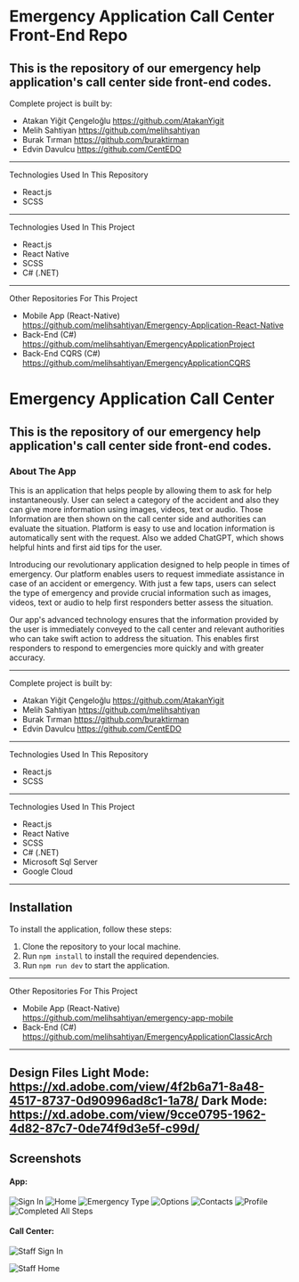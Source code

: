 # Emergency Application Call Center Front-End Repo
This is the repository of our emergency help application's call center side front-end codes.  
---
Complete project is built by:
- Atakan Yiğit Çengeloğlu   https://github.com/AtakanYigit
- Melih Sahtiyan            https://github.com/melihsahtiyan
- Burak Tırman              https://github.com/buraktirman
- Edvin Davulcu             https://github.com/CentEDO
---
Technologies Used In This Repository
- React.js
- SCSS
---
Technologies Used In This Project
- React.js
- React Native
- SCSS
- C# (.NET)
---
Other Repositories For This Project
- Mobile App (React-Native) https://github.com/melihsahtiyan/Emergency-Application-React-Native
- Back-End (C#)             https://github.com/melihsahtiyan/EmergencyApplicationProject
- Back-End CQRS (C#)        https://github.com/melihsahtiyan/EmergencyApplicationCQRS

# Emergency Application Call Center
This is the repository of our emergency help application's call center side front-end codes.  
---
### About The App
This is an application that helps people by allowing them to ask for help instantaneously. User can select a category of the accident and also they can give more information using images, videos, text or audio. Those Information are then shown on the call center side and authorities can evaluate the situation. Platform is easy to use and location information is automatically sent with the request. Also we added ChatGPT, which shows helpful hints and first aid tips for the user.

Introducing our revolutionary application designed to help people in times of emergency. Our platform enables users to request immediate assistance in case of an accident or emergency. With just a few taps, users can select the type of emergency and provide crucial information such as images, videos, text or audio to help first responders better assess the situation.

Our app's advanced technology ensures that the information provided by the user is immediately conveyed to the call center and relevant authorities who can take swift action to address the situation. This enables first responders to respond to emergencies more quickly and with greater accuracy.

---
Complete project is built by:
- Atakan Yiğit Çengeloğlu   https://github.com/AtakanYigit
- Melih Sahtiyan            https://github.com/melihsahtiyan
- Burak Tırman              https://github.com/buraktirman
- Edvin Davulcu             https://github.com/CentEDO
---
Technologies Used In This Repository
- React.js
- SCSS
---
Technologies Used In This Project
- React.js
- React Native
- SCSS
- C# (.NET)
- Microsoft Sql Server
- Google Cloud
---
## Installation

To install the application, follow these steps:

1. Clone the repository to your local machine.
2. Run `npm install` to install the required dependencies.
3. Run `npm run dev` to start the application.
---
Other Repositories For This Project
- Mobile App (React-Native) https://github.com/melihsahtiyan/emergency-app-mobile
- Back-End   (C#)           https://github.com/melihsahtiyan/EmergencyApplicationClassicArch
---
Design Files
Light Mode: https://xd.adobe.com/view/4f2b6a71-8a48-4517-8737-0d90996ad8c1-1a78/
Dark Mode: https://xd.adobe.com/view/9cce0795-1962-4d82-87c7-0de74f9d3e5f-c99d/
---
## Screenshots

#### App:

![Sign In](https://github.com/AtakanYigit/ResQ-Call-Center-Front-End/assets/65567037/ced59a21-e654-4d46-9fa9-24d6595ee418)
![Home](https://github.com/AtakanYigit/ResQ-Call-Center-Front-End/assets/65567037/0d3a7141-f740-48b7-918b-38f7eaecf2b2)
![Emergency Type](https://github.com/AtakanYigit/ResQ-Call-Center-Front-End/assets/65567037/f3e06aba-5822-40f1-9e57-b4ec8879784e)
![Options](https://github.com/AtakanYigit/ResQ-Call-Center-Front-End/assets/65567037/7b2e8718-2b43-40ff-82e9-97fb203a858e)
![Contacts](https://github.com/AtakanYigit/ResQ-Call-Center-Front-End/assets/65567037/16d5fbda-76a7-4648-bc67-0a84568a7178)
![Profile](https://github.com/AtakanYigit/ResQ-Call-Center-Front-End/assets/65567037/8448cc48-57e2-4e80-ac29-af16ebfc2144)
![Completed All Steps](https://github.com/AtakanYigit/ResQ-Call-Center-Front-End/assets/65567037/c7be23b0-5722-4afe-81f9-56c912e4f532)

#### Call Center:

![Staff Sign In](https://github.com/AtakanYigit/ResQ-Call-Center-Front-End/assets/65567037/3d881630-de1e-47c5-8c20-51e0c55e42e2)

![Staff Home](https://github.com/AtakanYigit/ResQ-Call-Center-Front-End/assets/65567037/17f7f963-0ebe-4f78-a495-fda1416c46d0)
